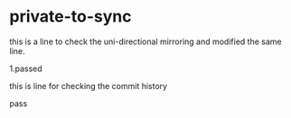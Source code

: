 # private-to-sync

this is a line to check the uni-directional mirroring and modified the same line.

1.passed

this is line for checking the commit history

pass
